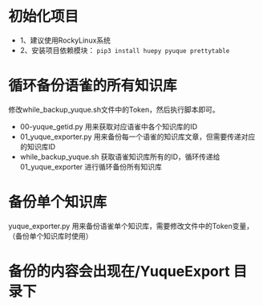 
# 初始化项目

- 1、建议使用RockyLinux系统
- 2、安装项目依赖模块： `pip3 install huepy pyuque prettytable`


# 循环备份语雀的所有知识库

修改while_backup_yuque.sh文件中的Token，然后执行脚本即可。

- 00-yuque_getid.py    	用来获取对应语雀中各个知识库的ID
- 01_yuque_exporter.py 	用来备份每一个语雀的知识库文章，但需要传递对应的知识库ID
- while_backup_yuque.sh	获取语雀知识库所有的ID，循环传递给 01_yuque_exporter 进行循环备份所有知识库


# 备份单个知识库

yuque_exporter.py		用来备份语雀单个知识库，需要修改文件中的Token变量，（备份单个知识库时使用）



# 备份的内容会出现在/YuqueExport 目录下
